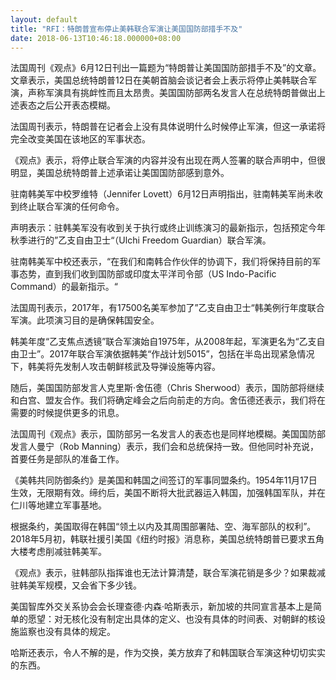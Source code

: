 ```yaml
---
layout: default
title: "RFI：特朗普宣布停止美韩联合军演让美国国防部措手不及"
date: 2018-06-13T10:46:18.000000+08:00
---
```


法国周刊《观点》6月12日刊出一篇题为“特朗普让美国国防部措手不及”的文章。文章表示，美国总统特朗普12日在美朝首脑会谈记者会上表示将停止美韩联合军演，声称军演具有挑衅性而且太昂贵。美国国防部两名发言人在总统特朗普做出上述表态之后公开表态模糊。

法国周刊表示，特朗普在记者会上没有具体说明什么时候停止军演，但这一承诺将完全改变美国在该地区的军事状态。

《观点》表示，将停止联合军演的内容并没有出现在两人签署的联合声明中，但很明显，美国总统特朗普上述承诺让美国国防部感到意外。

驻南韩美军中校罗维特（Jennifer Lovett）6月12日声明指出，驻南韩美军尚未收到终止联合军演的任何命令。

声明表示：驻韩美军没有收到关于执行或终止训练演习的最新指示，包括预定今年秋季进行的”乙支自由卫士“（Ulchi Freedom Guardian）联合军演。

驻南韩美军中校还表示，“在我们和南韩合作伙伴的协调下，我们将保持目前的军事态势，直到我们收到国防部或印度太平洋司令部（US Indo-Pacific Command）的最新指示。“

法国周刊表示，2017年，有17500名美军参加了”乙支自由卫士“韩美例行年度联合军演。此项演习目的是确保韩国安全。

韩美年度“乙支焦点透镜”联合军演始自1975年，从2008年起，军演更名为“乙支自由卫士”。2017年联合军演依据韩美“作战计划5015”，包括在半岛出现紧急情况下，韩美将先发制人攻击朝鲜核武及导弹设施等内容。

随后，美国国防部发言人克里斯·舍伍德（Chris Sherwood）表示，国防部将继续和白宫、盟友合作。我们将确定峰会之后向前走的方向。舍伍德还表示，我们将在需要的时候提供更多的讯息。

法国周刊《观点》表示，国防部另一名发言人的表态也是同样地模糊。美国国防部发言人曼宁（Rob Manning）表示，我们会和总统保持一致。但他同时补充说，首要任务是部队的准备工作。

《美韩共同防御条约》是美国和韩国之间签订的军事同盟条约。1954年11月17日生效，无限期有效。缔约后，美国不断将大批武器运入韩国，加强韩国军队，并在仁川等地建立军事基地。

根据条约，美国取得在韩国“领土以内及其周围部署陆、空、海军部队的权利”。2018年5月初，韩联社援引美国《纽约时报》消息称，美国总统特朗普已要求五角大楼考虑削减驻韩美军。

《观点》表示，驻韩部队指挥谁也无法计算清楚，联合军演花销是多少？如果裁减驻韩美军规模，又会省下多少钱。

美国智库外交关系协会会长理查德·内森·哈斯表示，新加坡的共同宣言基本上是简单的愿望：对无核化没有制定出具体的定义、也没有具体的时间表、对朝鲜的核设施监察也没有具体的规定。

哈斯还表示，令人不解的是，作为交换，美方放弃了和韩国联合军演这种切切实实的东西。

